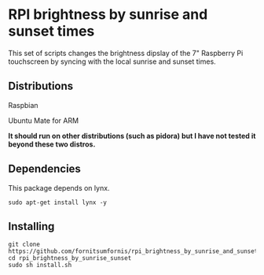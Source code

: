 # RPI brightness by sunrise and sunset times
This set of scripts changes the brightness dipslay of the 7" Raspberry Pi touchscreen by syncing with the local sunrise and sunset times.

## Distributions
Raspbian

Ubuntu Mate for ARM

**It should run on other distributions (such as pidora) but I have not tested it beyond these two distros.**

## Dependencies

This package depends on lynx.  

    sudo apt-get install lynx -y

## Installing

    git clone https://github.com/fornitsumfornis/rpi_brightness_by_sunrise_and_sunset.git 
    cd rpi_brightness_by_sunrise_sunset
    sudo sh install.sh
